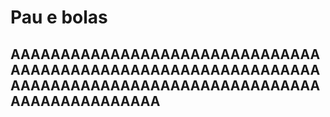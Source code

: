 # Pau e bolas
## AAAAAAAAAAAAAAAAAAAAAAAAAAAAAAAAAAAAAAAAAAAAAAAAAAAAAAAAAAAAAAAAAAAAAAAAAAAAAAAAAAAAAAAAAAAAAAAAAAAAAAAAAAAA
